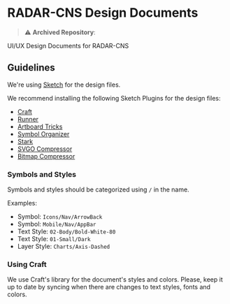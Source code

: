 # RADAR-CNS Design Documents

> :warning: **Archived Repository**:

UI/UX Design Documents for RADAR-CNS

## Guidelines
We're using [Sketch](https://www.sketchapp.com/) for the design files.

We recommend installing the following Sketch Plugins for the design files:
* [Craft](https://www.invisionapp.com/craft)
* [Runner](http://sketchrunner.com/)
* [Artboard Tricks](https://github.com/romannurik/Sketch-ArtboardTricks)
* [Symbol Organizer](https://github.com/sonburn/symbol-organizer)
* [Stark](http://www.getstark.co/)
* [SVGO Compressor](https://www.sketchapp.com/extensions/plugins/svgo-compressor/)
* [Bitmap Compressor](https://www.sketchapp.com/extensions/plugins/bitmap-compressor/)

### Symbols and Styles
Symbols and styles should be categorized using `/` in the name.

Examples:
* Symbol: `Icons/Nav/ArrowBack`
* Symbol: `Mobile/Nav/AppBar`
* Text Style: `02-Body/Bold-White-80`
* Text Style: `01-Small/Dark`
* Layer Style: `Charts/Axis-Dashed`

### Using Craft
We use Craft's library for the document's styles and colors. Please, keep it up to date by syncing when there are changes to text styles, fonts and colors.
